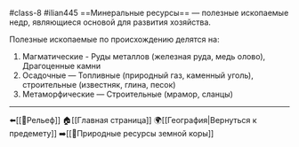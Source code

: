 #class-8 #ilian445
==Минеральные ресурсы== — полезные ископаемые недр, являющиеся основой для развития хозяйства.

Полезные ископаемые по происхождению делятся на:
1. Магматические - Руды металлов (железная руда, медь  олово), Драгоценные камни
2. Осадочные — Топливные (природный газ, каменный уголь), строительные (известняк, глина, песок)
3. Метаморфические — Строительные (мрамор, сланцы)
---
⬅️[[📒Рельеф]]
🏠[[Главная страница]]
🌍[[География|Вернуться к предемету]]
➡️[[📒Природные ресурсы земной коры]]